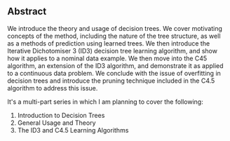 ## Abstract

We introduce the theory and usage of decision trees. We cover motivating concepts of the method, including the nature of the tree structure, as well as a methods of prediction using learned trees. We then introduce the Iterative Dichotomiser 3 (ID3) decision tree learning algorithm, and show how it applies to a nominal data example. We then move into the C45 algorithm, an extension of the ID3 algorithm, and demonstrate it as applied to a continuous data problem. We conclude with the issue of overfitting in decision trees and introduce the pruning technique included in the C4.5 algorithm to address this issue.

It's a multi-part series in which I am planning to cover the following:

1. Introduction to Decision Trees
2. General Usage and Theory
3. The ID3 and C4.5 Learning Algorithms



